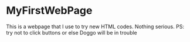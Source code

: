 # MyFirstWebPage
This is a webpage that I use to try new HTML codes. Nothing serious.
PS: try not to click buttons or else Doggo will be in trouble
